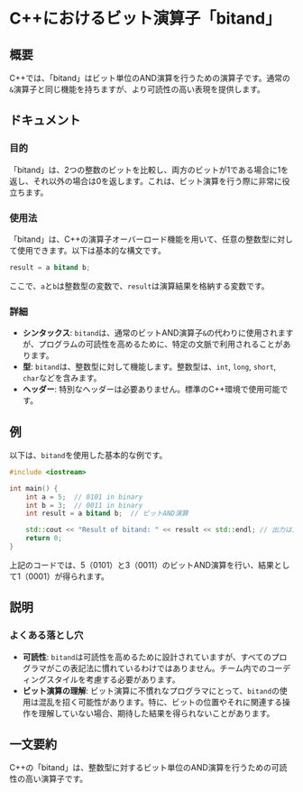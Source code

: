 <!--
Meta Description: # C++におけるビット演算子「bitand」 ## 概要 C++では、「bitand」はビット単位のAND演算を行うための演算子です。通常の`&`演算子と同じ機能を持ちますが、より可読性の高い表現を提供します。 ## ドキュメント ### 目的 「bitand」は、2つの整数のビットを比較し、両方...
Meta Keywords: bitand, result, int, binary, cpp
-->

# C++におけるビット演算子「bitand」

## 概要
C++では、「bitand」はビット単位のAND演算を行うための演算子です。通常の`&`演算子と同じ機能を持ちますが、より可読性の高い表現を提供します。

## ドキュメント
### 目的
「bitand」は、2つの整数のビットを比較し、両方のビットが1である場合に1を返し、それ以外の場合は0を返します。これは、ビット演算を行う際に非常に役立ちます。

### 使用法
「bitand」は、C++の演算子オーバーロード機能を用いて、任意の整数型に対して使用できます。以下は基本的な構文です。

```cpp
result = a bitand b;
```

ここで、`a`と`b`は整数型の変数で、`result`は演算結果を格納する変数です。

### 詳細
- **シンタックス**: `bitand`は、通常のビットAND演算子`&`の代わりに使用されますが、プログラムの可読性を高めるために、特定の文脈で利用されることがあります。
- **型**: `bitand`は、整数型に対して機能します。整数型は、`int`, `long`, `short`, `char`などを含みます。
- **ヘッダー**: 特別なヘッダーは必要ありません。標準のC++環境で使用可能です。

## 例
以下は、`bitand`を使用した基本的な例です。

```cpp
#include <iostream>

int main() {
    int a = 5;  // 0101 in binary
    int b = 3;  // 0011 in binary
    int result = a bitand b;  // ビットAND演算

    std::cout << "Result of bitand: " << result << std::endl; // 出力は1（0001 in binary）
    return 0;
}
```

上記のコードでは、5（0101）と3（0011）のビットAND演算を行い、結果として1（0001）が得られます。

## 説明
### よくある落とし穴
- **可読性**: `bitand`は可読性を高めるために設計されていますが、すべてのプログラマがこの表記法に慣れているわけではありません。チーム内でのコーディングスタイルを考慮する必要があります。
- **ビット演算の理解**: ビット演算に不慣れなプログラマにとって、`bitand`の使用は混乱を招く可能性があります。特に、ビットの位置やそれに関連する操作を理解していない場合、期待した結果を得られないことがあります。

## 一文要約
C++の「bitand」は、整数型に対するビット単位のAND演算を行うための可読性の高い演算子です。